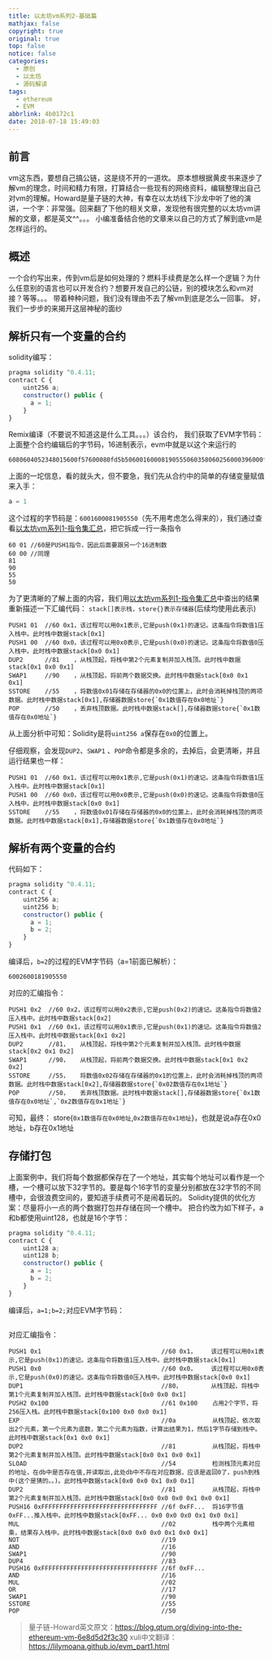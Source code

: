```yaml
---
title: 以太坊vm系列2-基础篇
mathjax: false
copyright: true
original: true
top: false
notice: false
categories:
  - 原创
  - 以太坊
  - 源码解读
tags:
  - ethereum
  - EVM
abbrlink: 4b0172c1
date: 2018-07-18 15:49:03
---
```

## 前言
vm这东西，要想自己搞公链，这是绕不开的一道坎。
原本想根据黄皮书来逐步了解vm的理念，时间和精力有限，打算结合一些现有的网络资料，编辑整理出自己对vm的理解。Howard是量子链的大神，有幸在以太坊线下沙龙中听了他的演讲，一个字：非常强。回来翻了下他的相关文章，发现他有很完整的以太坊vm讲解的文章，都是英文^^。。。
小编准备结合他的文章来以自己的方式了解到底vm是怎样运行的。

## 概述
一个合约写出来，传到vm后是如何处理的？燃料手续费是怎么样一个逻辑？为什么任意别的语言也可以开发合约？想要开发自己的公链，别的模块怎么和vm对接？等等。。。
带着种种问题，我们没有理由不去了解vm到底是怎么一回事。
好，我们一步步的来揭开这层神秘的面纱

## 解析只有一个变量的合约
solidity编写：
```JavaScript
pragma solidity ^0.4.11;
contract C {
    uint256 a;
    constructor() public {
      a = 1;
    }
}
```
Remix编译（不要说不知道这是什么工具。。。）该合约，
我们获取了EVM字节码：
上面整个合约编辑后的字节码，16进制表示，evm中就是以这个来运行的
```
6080604052348015600f57600080fd5b50600160008190555060358060256000396000f3006080604052600080fd00a165627a7a72305820c2f00be46981ed7116a7d8162fd0cb5c04c4571aa49f5fccbea4b90a5fe8f9290029
```

上面的一坨信息，看的就头大，但不要急，我们先从合约中的简单的存储变量赋值来入手：
```JavaScript
a = 1
```
这个过程的字节码是：`6001600081905550`（先不用考虑怎么得来的），我们通过查看[以太坊vm系列1-指令集汇总](/articles/715e1612)，把它拆成一行一条指令
```armasm
60 01 //60是PUSH1指令，因此后面要跟另一个16进制数
60 00 //同理
81
90
55
50
```
为了更清晰的了解上面的内容，我们用[以太坊vm系列1-指令集汇总](/articles/715e1612)中查出的结果重新描述一下汇编代码：
`stack[]表示栈，store{}表示存储器`(后续均使用此表示)
```armasm
PUSH1 01  //60 0x1，该过程可以用0x1表示,它是push(0x1)的速记。这条指令将数值1压入栈中。此时栈中数据stack[0x1]
PUSH1 00  //60 0x0，该过程可以用0x0表示,它是push(0x0)的速记。这条指令将数值0压入栈中。此时栈中数据stack[0x0 0x1]
DUP2      //81    ，从栈顶起，将栈中第2个元素复制并加入栈顶。此时栈中数据stack[0x1 0x0 0x1]
SWAP1     //90    ，从栈顶起，将前两个数据交换。此时栈中数据stack[0x0 0x1 0x1]
SSTORE    //55    ，将数值0x01存储在存储器的0x0的位置上，此时会消耗掉栈顶的两项数据。此时栈中数据stack[0x1],存储器数据store{`0x1数值存在0x0地址`}
POP       //50    ，丢弃栈顶数据。此时栈中数据stack[],存储器数据store{`0x1数值存在0x0地址`}
```
从上面分析中可知：Solidity是将`uint256 a`保存在`0x0`的位置上。

仔细观察，会发现`DUP2`、`SWAP1`	、`POP`命令都是多余的，去掉后，会更清晰，并且运行结果也一样：
```armasm
PUSH1 01  //60 0x1，该过程可以用0x1表示,它是push(0x1)的速记。这条指令将数值1压入栈中。此时栈中数据stack[0x1]
PUSH1 00  //60 0x0，该过程可以用0x0表示,它是push(0x0)的速记。这条指令将数值0压入栈中。此时栈中数据stack[0x0 0x1]
SSTORE    //55    ，将数值0x01存储在存储器的0x0的位置上，此时会消耗掉栈顶的两项数据。此时栈中数据stack[0x1],存储器数据store{`0x1数值存在0x0地址`}
```

## 解析有两个变量的合约
代码如下：
```JavaScript
pragma solidity ^0.4.11;
contract C {
    uint256 a;
    uint256 b;
    constructor() public {
      a = 1;
      b = 2;
    }
}
```
编译后，`b=2`的过程的EVM字节码（a=1前面已解析）：
```
6002600181905550
```
对应的汇编指令：
```armasm
PUSH1 0x2  //60 0x2，该过程可以用0x2表示,它是push(0x2)的速记。这条指令将数值2压入栈中。此时栈中数据stack[0x2]
PUSH1 0x1  //60 0x1，该过程可以用0x1表示,它是push(0x1)的速记。这条指令将数值2压入栈中。此时栈中数据stack[0x1 0x2]
DUP2       //81，   从栈顶起，将栈中第2个元素复制并加入栈顶。此时栈中数据stack[0x2 0x1 0x2]
SWAP1      //90，   从栈顶起，将前两个数据交换。此时栈中数据stack[0x1 0x2 0x2]
SSTORE     //55，   将数值0x02存储在存储器的0x1的位置上，此时会消耗掉栈顶的两项数据。此时栈中数据stack[0x2],存储器数据store{`0x02数值存在0x1地址`}
POP        //50，   丢弃栈顶数据。此时栈中数据stack[],存储器数据store{`0x1数值存在0x0地址`,`0x2数值存在0x1地址`}
```

可知，最终：
store{`0x1数值存在0x0地址`,`0x2数值存在0x1地址`}，也就是说a存在0x0地址，b存在0x1地址

## 存储打包
上面案例中，我们将每个数据都保存在了一个地址，其实每个地址可以看作是一个槽，一个槽可以放下32字节的。要是每个16字节的变量分别都放在32字节的不同槽中，会很浪费空间的，要知道手续费可不是闹着玩的。
Solidity提供的优化方案：尽量将小一点的两个数据打包并存储在同一个槽中。
把合约改为如下样子，a和b都使用uint128，也就是16个字节：
```JavaScript
pragma solidity ^0.4.11;
contract C {
    uint128 a;
    uint128 b;
    constructor() public {
      a = 1;
      b = 2;
    }
}
```
编译后，`a=1;b=2;`对应EVM字节码：
```

```
对应汇编指令：
```armasm
PUSH1 0x1                                 //60 0x1，    该过程可以用0x1表示,它是push(0x1)的速记。这条指令将数值1压入栈中。此时栈中数据stack[0x1]
PUSH1 0x0                                 //60 0x0，    该过程可以用0x0表示,它是push(0x0)的速记。这条指令将数值0压入栈中。此时栈中数据stack[0x0 0x1]
DUP1                                      //80，        从栈顶起，将栈中第1个元素复制并加入栈顶。此时栈中数据stack[0x0 0x0 0x1]
PUSH2 0x100                               //61 0x100    占用2个字节，将256压入栈。此时栈中数据stack[0x100 0x0 0x0 0x1]
EXP                                       //0a          从栈顶起，依次取出2个元素，第一个元素为底数，第二个元素为指数，计算出结果为1，然后1字节存储到栈中。此时栈中数据stack[0x1 0x0 0x1]
DUP2                                      //81          从栈顶起，将栈中第2个元素复制并加入栈顶。此时栈中数据stack[0x0 0x1 0x0 0x1]
SLOAD                                     //54          检测栈顶元素对应的地址，在db中是否存在值,并读取出,此处db中不存在对应数据，应该是返回0了，push到栈中(这个是猜的。。)。此时栈中数据stack[0x0 0x0 0x1 0x0 0x1]
DUP2                                      //81          从栈顶起，将栈中第2个元素复制并加入栈顶。此时栈中数据stack[0x0 0x0 0x0 0x1 0x0 0x1]
PUSH16 0xFFFFFFFFFFFFFFFFFFFFFFFFFFFFFFFF //6f 0xFF...  将16字节值0xFF...推入栈中。此时栈中数据stack[0xFF... 0x0 0x0 0x0 0x1 0x0 0x1]
MUL                                       //02          栈中两个元素相乘，结果存入栈中。此时栈中数据stack[0x0 0x0 0x0 0x1 0x0 0x1]
NOT                                       //19
AND                                       //16
SWAP1                                     //90
DUP4                                      //83
PUSH16 0xFFFFFFFFFFFFFFFFFFFFFFFFFFFFFFFF //6f 0xFF...
AND                                       //16
MUL                                       //02
OR                                        //17
SWAP1                                     //90
SSTORE                                    //55
POP                                       //50
```



>量子链-Howard英文原文：https://blog.qtum.org/diving-into-the-ethereum-vm-6e8d5d2f3c30
>xuli中文翻译：https://lilymoana.github.io/evm_part1.html
